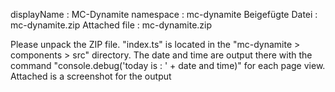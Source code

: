 displayName : MC-Dynamite
namespace : mc-dynamite
Beigefügte Datei : mc-dynamite.zip
Attached file : mc-dynamite.zip

Please unpack the ZIP file. "index.ts" is located in the "mc-dynamite > components > src" directory. The date and time are output there with the command "console.debug('today is : ' + date and time)" for each page view.
Attached is a screenshot for the output
